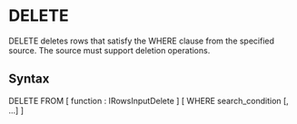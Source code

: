 # DELETE

DELETE deletes rows that satisfy the WHERE clause from the specified source. The source must support deletion operations.

## Syntax

DELETE FROM [ function : IRowsInputDelete ]
[ WHERE search_condition [, ...] ]

